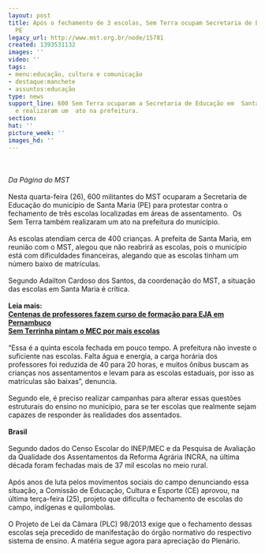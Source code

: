 ```yaml
---
layout: post
title: Após o fechamento de 3 escolas, Sem Terra ocupam Secretaria de Educação em
  PE
legacy_url: http://www.mst.org.br/node/15781
created: 1393531132
images: ''
video: ''
tags:
- menu:educação, cultura e comunicação
- destaque:manchete
- assuntos:educação
type: news
support_line: 600 Sem Terra ocuparam a Secretaria de Educação em  Santa Maria (PE)
  e realizaram um  ato na prefeitura.
section: 
hat: ''
picture_week: ''
images_hd: ''
---
```

<p><br><br><em>Da Página do MST</em><br><br>Nesta quarta-feira (26), 600 militantes do MST ocuparam a Secretaria de Educação do município de Santa Maria (PE) para protestar contra o fechamento de três escolas localizadas em áreas de assentamento.&nbsp; Os Sem Terra também realizaram um ato na prefeitura do município.<br><br>As escolas atendiam cerca de 400 crianças. A prefeita de Santa Maria, em reunião com o MST, alegou que não reabrirá as escolas, pois o município está com dificuldades financeiras, alegando que as escolas tinham um número baixo de matrículas. <br><br>Segundo Adailton Cardoso dos Santos, da coordenação do MST, a situação das escolas em Santa Maria é crítica. <br><br><strong>Leia mais:<br></strong><a href="http://www.mst.org.br/node/15780"><strong>Centenas de professores fazem curso de formação para EJA em Pernambuco </strong><br></a><a href="http://www.mst.org.br/node/15713"><strong>Sem Terrinha pintam o MEC por mais escolas </strong></a><br><br>“Essa é a quinta escola fechada em pouco tempo. A prefeitura não investe o suficiente nas escolas. Falta água e energia, a carga horária dos professores foi reduzida de 40 para 20 horas, e muitos ônibus buscam as crianças nos assentamentos e levam para as escolas estaduais, por isso as matrículas são baixas”, denuncia.<br><br>Segundo ele, é preciso realizar campanhas para alterar essas questões estruturais do ensino no município, para se ter escolas que realmente sejam capazes de responder às realidades dos assentados. <br><br><strong>Brasil<br></strong><br>Segundo dados do Censo Escolar do INEP/MEC e da Pesquisa de Avaliação da Qualidade dos Assentamentos da Reforma Agrária INCRA, na última década foram fechadas mais de 37 mil escolas no meio rural.<br><br>Após anos de luta pelos movimentos sociais do campo denunciando essa situação, a Comissão de Educação, Cultura e Esporte (CE) aprovou, na última terça-feira (25), projeto que dificulta o fechamento de escolas do campo, indígenas e quilombolas. <br><br>O Projeto de Lei da Câmara (PLC) 98/2013 exige que o fechamento dessas escolas seja precedido de manifestação do órgão normativo do respectivo sistema de ensino. A matéria segue agora para apreciação do Plenário.<br>&nbsp;</p>
